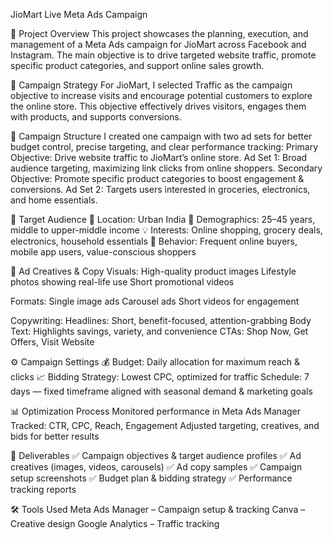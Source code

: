 JioMart Live Meta Ads Campaign

📌 Project Overview
This project showcases the planning, execution, and management of a Meta Ads campaign for JioMart across Facebook and Instagram. The main objective is to drive targeted website traffic, promote specific product categories, and support online sales growth.

🎯 Campaign Strategy
For JioMart, I selected Traffic as the campaign objective to increase visits and encourage potential customers to explore the online store. This objective effectively drives visitors, engages them with products, and supports conversions.

📂 Campaign Structure
I created one campaign with two ad sets for better budget control, precise targeting, and clear performance tracking:
Primary Objective: Drive website traffic to JioMart’s online store.
Ad Set 1: Broad audience targeting, maximizing link clicks from online shoppers.
Secondary Objective: Promote specific product categories to boost engagement & conversions.
Ad Set 2: Targets users interested in groceries, electronics, and home essentials.

👥 Target Audience
📍 Location: Urban India
👤 Demographics: 25–45 years, middle to upper-middle income
💡 Interests: Online shopping, grocery deals, electronics, household essentials
📱 Behavior: Frequent online buyers, mobile app users, value-conscious shoppers

🎨 Ad Creatives & Copy
Visuals:
High-quality product images
Lifestyle photos showing real-life use
Short promotional videos

Formats:
Single image ads
Carousel ads
Short videos for engagement

Copywriting:
Headlines: Short, benefit-focused, attention-grabbing
Body Text: Highlights savings, variety, and convenience
CTAs: Shop Now, Get Offers, Visit Website

⚙️ Campaign Settings
💰 Budget: Daily allocation for maximum reach & clicks
📈 Bidding Strategy: Lowest CPC, optimized for traffic
Schedule: 7 days — fixed timeframe aligned with seasonal demand & marketing goals

📊 Optimization Process
Monitored performance in Meta Ads Manager
Tracked: CTR, CPC, Reach, Engagement
Adjusted targeting, creatives, and bids for better results

📂 Deliverables
✅ Campaign objectives & target audience profiles
✅ Ad creatives (images, videos, carousels)
✅ Ad copy samples
✅ Campaign setup screenshots
✅ Budget plan & bidding strategy
✅ Performance tracking reports

🛠 Tools Used
Meta Ads Manager – Campaign setup & tracking
Canva – Creative design
Google Analytics – Traffic tracking
